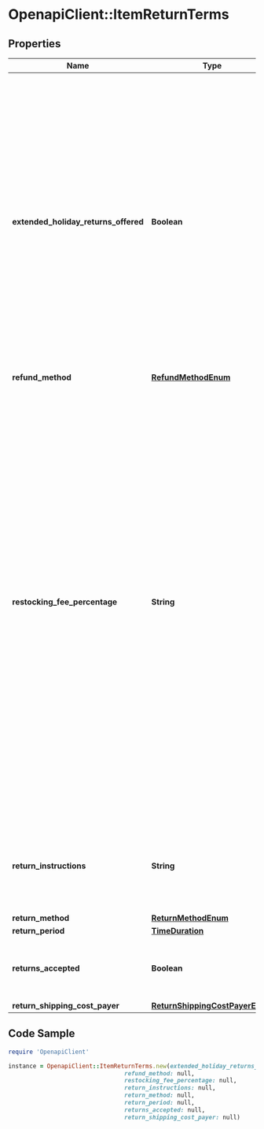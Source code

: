 # OpenapiClient::ItemReturnTerms

## Properties

Name | Type | Description | Notes
------------ | ------------- | ------------- | -------------
**extended_holiday_returns_offered** | **Boolean** | Indicates if the seller has enabled the Extended Holiday Returns feature on the item. Extended Holiday Returns are only applicable during the US holiday season, and gives buyers extra time to return an item. This &#39;extra time&#39; will typically extend beyond what is set through the returnPeriod value. | [optional] 
**refund_method** | [**RefundMethodEnum**](RefundMethodEnum.md) |  | [optional] 
**restocking_fee_percentage** | **String** | This string field indicates the restocking fee percentage that the seller has set on the item. Sellers have the option of setting no restocking fee for an item, or they can set the percentage to 10, 15, or 20 percent. So, if the cost of the item was $100, and the restocking percentage was 20 percent, the buyer would be charged $20 to return that item, so instead of receiving a $100 refund, they would receive $80 due to the restocking fee. | [optional] 
**return_instructions** | **String** | Text written by the seller describing what the buyer needs to do in order to return the item. | [optional] 
**return_method** | [**ReturnMethodEnum**](ReturnMethodEnum.md) |  | [optional] 
**return_period** | [**TimeDuration**](TimeDuration.md) |  | [optional] 
**returns_accepted** | **Boolean** | Indicates whether the seller accepts returns for the item. | [optional] 
**return_shipping_cost_payer** | [**ReturnShippingCostPayerEnum**](ReturnShippingCostPayerEnum.md) |  | [optional] 

## Code Sample

```ruby
require 'OpenapiClient'

instance = OpenapiClient::ItemReturnTerms.new(extended_holiday_returns_offered: null,
                                 refund_method: null,
                                 restocking_fee_percentage: null,
                                 return_instructions: null,
                                 return_method: null,
                                 return_period: null,
                                 returns_accepted: null,
                                 return_shipping_cost_payer: null)
```


